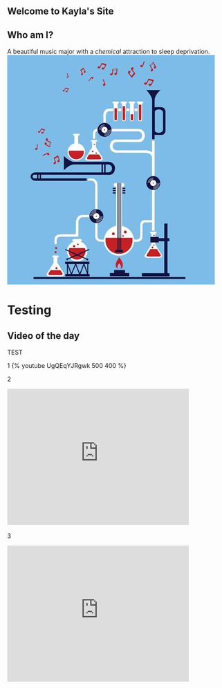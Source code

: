 ## Welcome to Kayla's Site

## Who am I?

A beautiful music major with a _chemical_ attraction to sleep deprivation.
![Profile pic](pics/Music-Chem-1.jpg)

# Testing
## Video of the day

TEST

1
{% youtube UgQEqYJRgwk 500 400 %}

2
<iframe width="420" height="315" src="https://www.youtube.com/embed/A6XUVjK9W4o" frameborder="0" allowfullscreen></iframe>

3
<body>
<iframe width="420" height="315" src="https://www.youtube.com/embed/A6XUVjK9W4o" frameborder="0" allowfullscreen></iframe>
</body>
